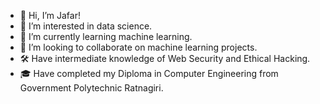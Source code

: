- 👋 Hi, I’m Jafar!
- 👀 I’m interested in data science.
- 🌱 I’m currently learning machine learning.
- 💞️ I’m looking to collaborate on machine learning projects.
- 🛠  Have intermediate knowledge of Web Security and Ethical Hacking.
- 🎓 Have completed my Diploma in Computer Engineering from Government Polytechnic Ratnagiri. 
